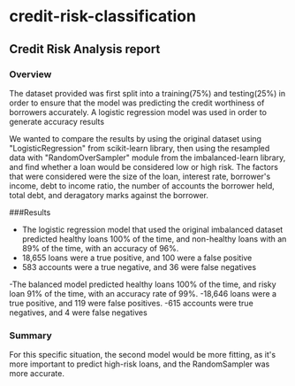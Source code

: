 # credit-risk-classification

## Credit Risk Analysis report

### Overview
The dataset provided was first split into a training(75%) and testing(25%) in order to ensure that the model was predicting the credit worthiness of borrowers accurately. A logistic regression model was used in order to generate accuracy results

We wanted to compare the results by using the original dataset using "LogisticRegression" from scikit-learn library, then using the resampled data with "RandomOverSampler" module from the imbalanced-learn library, and find whether a loan would be considered low or high risk. The factors that were considered were the size of the loan, interest rate, borrower's income, debt to income ratio, the number of accounts the borrower held, total debt, and deragatory marks against the borrower.

###Results
- The logistic regression model that used the original imbalanced dataset predicted healthy loans 100% of the time, and non-healthy loans with an 89% of the time, with an accuracy of 96%.
- 18,655 loans were a true positive, and 100 were a false positive
- 583 accounts were a true negative, and 36 were false negatives

-The balanced model predicted healthy loans 100% of the time, and risky loan 91% of the time, with an accuracy rate of 99%. 
-18,646 loans were a true positive, and 119 were false positives.
-615 accounts were true negatives, and 4 were false negatives

### Summary
For this specific situation, the second model would be more fitting, as it's more important to predict high-risk loans, and the RandomSampler was more accurate. 

